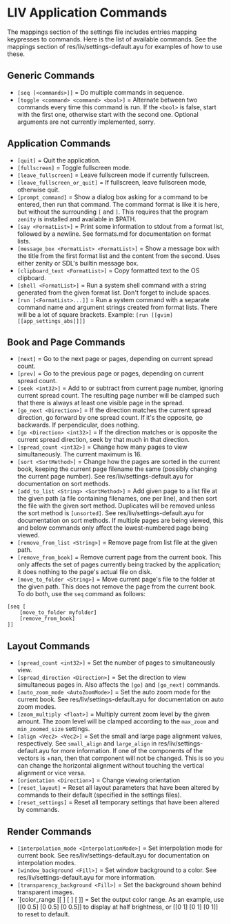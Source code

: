 LIV Application Commands
========================

The mappings section of the settings file includes entries mapping keypresses to
commands.  Here is the list of available commands.  See the mappings section of
res/liv/settings-default.ayu for examples of how to use these.

Generic Commands
----------------
- `[seq [<commands>]]` = Do multiple commands in sequence.
- `[toggle <command> <command> <bool>]` = Alternate between two commands every
    time this command is run.  If the `<bool>` is false, start with the first
    one, otherwise start with the second one.  Optional arguments are not
    currently implemented, sorry.

Application Commands
--------------------
- `[quit]` = Quit the application.
- `[fullscreen]` = Toggle fullscreen mode.
- `[leave_fullscreen]` = Leave fullscreen mode if currently fullscreen.
- `[leave_fullscreen_or_quit]` = If fullscreen, leave fullscreen mode, otherwise
    quit.
- `[prompt_command]` = Show a dialog box asking for a command to be entered,
    then run that command.  The command format is like it is here, but without
    the surrounding `[` and `]`.  This requires that the program `zenity` is
    installed and available in $PATH.
- `[say <FormatList>]` = Print some information to stdout from a format list,
    followed by a newline.  See formats.md for documentation on format lists.
- `[message_box <FormatList> <FormatList>]` = Show a message box with the title
    from the first format list and the content from the second.  Uses either
    zenity or SDL's builtin message box.
- `[clipboard_text <FormatList>]` = Copy formatted text to the OS clipboard.
- `[shell <FormatList>]` = Run a system shell command with a string generated
    from the given format list.  Don't forget to include spaces.
- `[run [<FormatList>...]]` = Run a system command with a separate command name
    and argument strings created from format lists.  There will be a lot of
    square brackets.  Example: `[run [[gvim] [[app_settings_abs]]]]`

Book and Page Commands
----------------------
- `[next]` = Go to the next page or pages, depending on current spread count.
- `[prev]` = Go to the previous page or pages, depending on current spread
    count.
- `[seek <int32>]` = Add to or subtract from current page number, ignoring
    current spread count.  The resulting page number will be clamped such that
    there is always at least one visible page in the spread.
- `[go_next <Direction>]` = If the direction matches the current spread
    direction, go forward by one spread count.  If it's the opposite, go
    backwards.  If perpendicular, does nothing.
- `[go <Direction> <int32>]` = If the direction matches or is opposite the
    current spread direction, seek by that much in that direction.
- `[spread_count <int32>]` = Change how many pages to view simultaneously.  The
    current maximum is 16.
- `[sort <SortMethod>]` = Change how the pages are sorted in the current book,
    keeping the current page filename the same (possibly changing the current
    page number).  See res/liv/settings-default.ayu for documentation on sort
    methods.
- `[add_to_list <String> <SortMethod>]` = Add given page to a list file at the
    given path (a file containing filenames, one per line), and then sort the
    file with the given sort method.  Duplicates will be removed unless the sort
    method is `[unsorted]`.  See res/liv/settings-default.ayu for documentation
    on sort methods.  If multiple pages are being viewed, this and below
    commands only affect the lowest-numbered page being viewed.
- `[remove_from_list <String>]` = Remove page from list file at the given path.
- `[remove_from_book]` = Remove current page from the current book.  This only
    affects the set of pages currently being tracked by the application; it does
    nothing to the page's actual file on disk.
- `[move_to_folder <String>]` = Move current page's file to the folder at the
    given path.  This does not remove the page from the current book.  To do
    both, use the `seq` command as follows:
```
[seq [
    [move_to_folder myfolder]
    [remove_from_book]
]]
```

Layout Commands
---------------
- `[spread_count <int32>]` = Set the number of pages to simultaneously view.
- `[spread_direction <Direction>]` = Set the direction to view simultaneous
    pages in.  Also affects the `[go]` and `[go_next]` commands.
- `[auto_zoom_mode <AutoZoomMode>]` = Set the auto zoom mode for the current
    book.  See res/liv/settings-default.ayu for documentation on auto zoom
    modes.
- `[zoom_multiply <float>]` = Multiply current zoom level by the given amount.
    The zoom level will be clamped according to the `max_zoom` and
    `min_zoomed_size` settings.
- `[align <Vec2> <Vec2>]` = Set the small and large page alignment values,
    respectively.  See `small_align` and `large_align` in
    res/liv/settings-default.ayu for more information.  If one of the components
    of the vectors is +nan, then that component will not be changed.  This is so
    you can change the horizontal alignment without touching the vertical
    alignment or vice versa.
- `[orientation <Direction>]` = Change viewing orientation
- `[reset_layout]` = Reset all layout parameters that have been altered by
    commands to their default (specified in the settings files).
- `[reset_settings]` = Reset all temporary settings that have been altered by
    commands.

Render Commands
---------------
- `[interpolation_mode <InterpolationMode>]` = Set interpolation mode for
    current book.  See res/liv/settings-default.ayu for documentation on
    interpolation modes.
- `[window_background <Fill>]` = Set window background to a color.  See
    res/liv/settings-default.ayu for more information.
- `[transparency_background <Fill>]` = Set the background shown behind
    transparent images.
- `[color_range [[<float> <float>] [<float> <float>] [<float> <float>]] = Set
    the output color range.  As an example, use [[0 0.5] [0 0.5] [0 0.5]] to
    display at half brightness, or [[0 1] [0 1] [0 1]] to reset to default.

